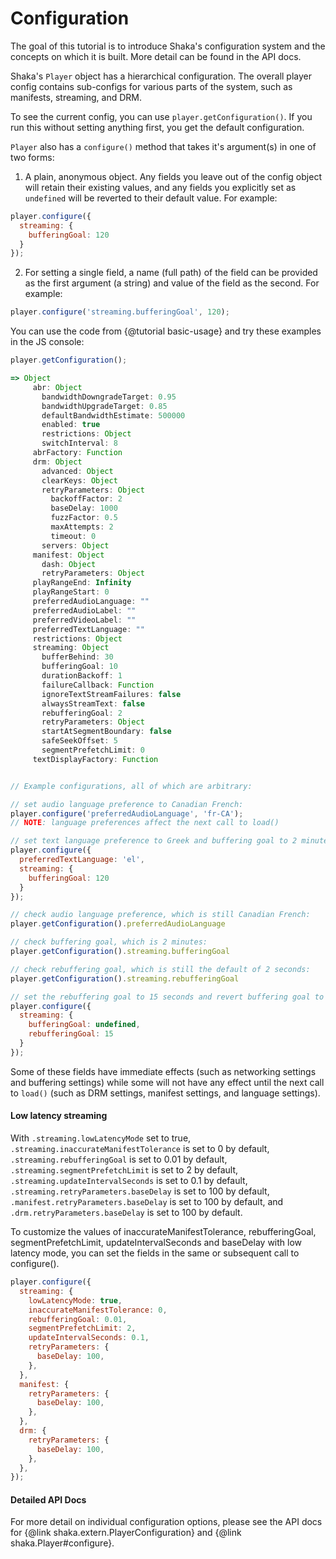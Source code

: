 # Configuration

The goal of this tutorial is to introduce Shaka's configuration system and the
concepts on which it is built.  More detail can be found in the API docs.

Shaka's `Player` object has a hierarchical configuration.  The overall player
config contains sub-configs for various parts of the system, such as manifests,
streaming, and DRM.

To see the current config, you can use `player.getConfiguration()`.  If you run
this without setting anything first, you get the default configuration.

`Player` also has a `configure()` method that takes it's argument(s) in one of two
forms:

1. A plain, anonymous object.  Any fields you leave out of the config object
will retain their existing values, and any fields you explicitly set as
`undefined` will be reverted to their default value.  For example:

```js
player.configure({
  streaming: {
    bufferingGoal: 120
  }
});
```

2. For setting a single field, a name (full path) of the field can be provided
as the first argument (a string) and value of the field as the second. For
example:

```js
player.configure('streaming.bufferingGoal', 120);
```

You can use the code from {@tutorial basic-usage} and try these examples in
the JS console:

```js
player.getConfiguration();

=> Object
     abr: Object
       bandwidthDowngradeTarget: 0.95
       bandwidthUpgradeTarget: 0.85
       defaultBandwidthEstimate: 500000
       enabled: true
       restrictions: Object
       switchInterval: 8
     abrFactory: Function
     drm: Object
       advanced: Object
       clearKeys: Object
       retryParameters: Object
         backoffFactor: 2
         baseDelay: 1000
         fuzzFactor: 0.5
         maxAttempts: 2
         timeout: 0
       servers: Object
     manifest: Object
       dash: Object
       retryParameters: Object
     playRangeEnd: Infinity
     playRangeStart: 0
     preferredAudioLanguage: ""
     preferredAudioLabel: ""
     preferredVideoLabel: ""
     preferredTextLanguage: ""
     restrictions: Object
     streaming: Object
       bufferBehind: 30
       bufferingGoal: 10
       durationBackoff: 1
       failureCallback: Function
       ignoreTextStreamFailures: false
       alwaysStreamText: false
       rebufferingGoal: 2
       retryParameters: Object
       startAtSegmentBoundary: false
       safeSeekOffset: 5
       segmentPrefetchLimit: 0
     textDisplayFactory: Function


// Example configurations, all of which are arbitrary:

// set audio language preference to Canadian French:
player.configure('preferredAudioLanguage', 'fr-CA');
// NOTE: language preferences affect the next call to load()

// set text language preference to Greek and buffering goal to 2 minutes:
player.configure({
  preferredTextLanguage: 'el',
  streaming: {
    bufferingGoal: 120
  }
});

// check audio language preference, which is still Canadian French:
player.getConfiguration().preferredAudioLanguage

// check buffering goal, which is 2 minutes:
player.getConfiguration().streaming.bufferingGoal

// check rebuffering goal, which is still the default of 2 seconds:
player.getConfiguration().streaming.rebufferingGoal

// set the rebuffering goal to 15 seconds and revert buffering goal to default:
player.configure({
  streaming: {
    bufferingGoal: undefined,
    rebufferingGoal: 15
  }
});
```

Some of these fields have immediate effects (such as networking settings and
buffering settings) while some will not have any effect until the next call to
`load()` (such as DRM settings, manifest settings, and language settings).


#### Low latency streaming

With `.streaming.lowLatencyMode` set to true,
`.streaming.inaccurateManifestTolerance` is set to 0 by default,
`.streaming.rebufferingGoal` is set to 0.01 by default,
`.streaming.segmentPrefetchLimit` is set to 2 by default,
`.streaming.updateIntervalSeconds` is set to 0.1 by default,
`.streaming.retryParameters.baseDelay` is set to 100 by default,
`.manifest.retryParameters.baseDelay` is set to 100 by default, and
`.drm.retryParameters.baseDelay` is set to 100 by default.

To customize the values of inaccurateManifestTolerance, rebufferingGoal,
segmentPrefetchLimit, updateIntervalSeconds and baseDelay with low latency
mode, you can set the fields in the same or subsequent call to configure().
```js
player.configure({
  streaming: {
    lowLatencyMode: true,
    inaccurateManifestTolerance: 0,
    rebufferingGoal: 0.01,
    segmentPrefetchLimit: 2,
    updateIntervalSeconds: 0.1,
    retryParameters: {
      baseDelay: 100,
    },
  },
  manifest: {
    retryParameters: {
      baseDelay: 100,
    },
  },
  drm: {
    retryParameters: {
      baseDelay: 100,
    },
  },
});

```


#### Detailed API Docs

For more detail on individual configuration options, please see the API docs for
{@link shaka.extern.PlayerConfiguration} and {@link shaka.Player#configure}.

